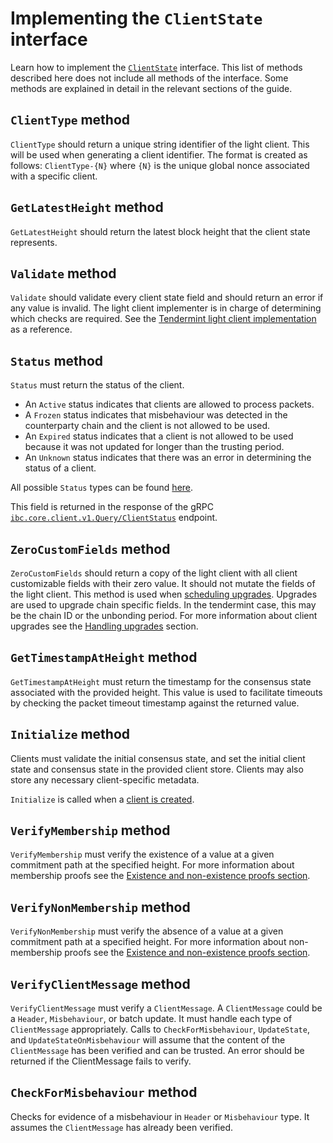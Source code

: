<!--
order: 2
-->

# Implementing the `ClientState` interface

Learn how to implement the [`ClientState`](https://github.com/cosmos/ibc-go/blob/v6.0.0/modules/core/exported/client.go#L40) interface. This list of methods described here does not include all methods of the interface. Some methods are explained in detail in the relevant sections of the guide.

## `ClientType` method

`ClientType` should return a unique string identifier of the light client. This will be used when generating a client identifier.
The format is created as follows: `ClientType-{N}` where `{N}` is the unique global nonce associated with a specific client.

## `GetLatestHeight` method

`GetLatestHeight` should return the latest block height that the client state represents.

## `Validate` method

`Validate` should validate every client state field and should return an error if any value is invalid. The light client
implementer is in charge of determining which checks are required. See the [Tendermint light client implementation](https://github.com/cosmos/ibc-go/blob/v6.0.0/modules/light-clients/07-tendermint/types/client_state.go#L101) as a reference.

## `Status` method

`Status` must return the status of the client.

- An `Active` status indicates that clients are allowed to process packets.
- A `Frozen` status indicates that misbehaviour was detected in the counterparty chain and the client is not allowed to be used.
- An `Expired` status indicates that a client is not allowed to be used because it was not updated for longer than the trusting period.
- An `Unknown` status indicates that there was an error in determining the status of a client.

All possible `Status` types can be found [here](https://github.com/cosmos/ibc-go/blob/v6.0.0/modules/core/exported/client.go#L26-L36).

This field is returned in the response of the gRPC [`ibc.core.client.v1.Query/ClientStatus`](https://github.com/cosmos/ibc-go/blob/v6.0.0/modules/core/02-client/types/query.pb.go#L665) endpoint.

## `ZeroCustomFields` method

`ZeroCustomFields` should return a copy of the light client with all client customizable fields with their zero value. It should not mutate the fields of the light client.
This method is used when [scheduling upgrades](https://github.com/cosmos/ibc-go/blob/v6.0.0/modules/core/02-client/keeper/proposal.go#L89). Upgrades are used to upgrade chain specific fields.
In the tendermint case, this may be the chain ID or the unbonding period.
For more information about client upgrades see the [Handling upgrades](./upgrades.md) section.

## `GetTimestampAtHeight` method

`GetTimestampAtHeight` must return the timestamp for the consensus state associated with the provided height.
This value is used to facilitate timeouts by checking the packet timeout timestamp against the returned value.

## `Initialize` method

Clients must validate the initial consensus state, and set the initial client state and consensus state in the provided client store.
Clients may also store any necessary client-specific metadata.

`Initialize` is called when a [client is created](https://github.com/cosmos/ibc-go/blob/main/modules/core/02-client/keeper/client.go#L32).

## `VerifyMembership` method

`VerifyMembership` must verify the existence of a value at a given commitment path at the specified height. For more information about membership proofs
see the [Existence and non-existence proofs section](./proofs.md).

## `VerifyNonMembership` method

`VerifyNonMembership` must verify the absence of a value at a given commitment path at a specified height. For more information about non-membership proofs
see the [Existence and non-existence proofs section](./proofs.md).

## `VerifyClientMessage` method

`VerifyClientMessage` must verify a `ClientMessage`. A `ClientMessage` could be a `Header`, `Misbehaviour`, or batch update.
It must handle each type of `ClientMessage` appropriately. Calls to `CheckForMisbehaviour`, `UpdateState`, and `UpdateStateOnMisbehaviour`
will assume that the content of the `ClientMessage` has been verified and can be trusted. An error should be returned
if the ClientMessage fails to verify.

## `CheckForMisbehaviour` method

Checks for evidence of a misbehaviour in `Header` or `Misbehaviour` type. It assumes the `ClientMessage`
has already been verified.
